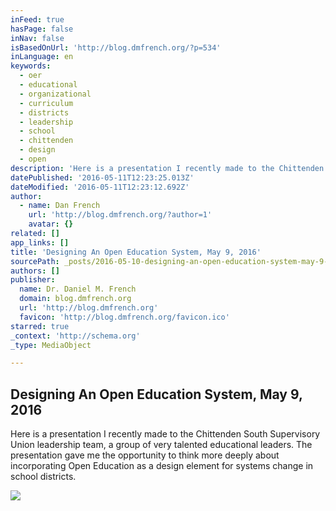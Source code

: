 ```yaml
---
inFeed: true
hasPage: false
inNav: false
isBasedOnUrl: 'http://blog.dmfrench.org/?p=534'
inLanguage: en
keywords:
  - oer
  - educational
  - organizational
  - curriculum
  - districts
  - leadership
  - school
  - chittenden
  - design
  - open
description: 'Here is a presentation I recently made to the Chittenden South Supervisory Union leadership team, a group of very talented educational leaders. The presentation gave me the opportunity to think more deeply about incorporating Open Education as a design element for systems change in school districts.'
datePublished: '2016-05-11T12:23:25.013Z'
dateModified: '2016-05-11T12:23:12.692Z'
author:
  - name: Dan French
    url: 'http://blog.dmfrench.org/?author=1'
    avatar: {}
related: []
app_links: []
title: 'Designing An Open Education System, May 9, 2016'
sourcePath: _posts/2016-05-10-designing-an-open-education-system-may-9-2016.md
authors: []
publisher:
  name: Dr. Daniel M. French
  domain: blog.dmfrench.org
  url: 'http://blog.dmfrench.org'
  favicon: 'http://blog.dmfrench.org/favicon.ico'
starred: true
_context: 'http://schema.org'
_type: MediaObject

---
```

<article style=""><h1>Designing An Open Education System, May 9, 2016</h1><p>Here is a presentation I recently made to the Chittenden South Supervisory Union leadership team, a group of very talented educational leaders. The presentation gave me the opportunity to think more deeply about incorporating Open Education as a design element for systems change in school districts.</p><img src="http://blog.dmfrench.org/wp-content/uploads/2013/01/99420-IcefloeSTA969x250.jpg" /></article>